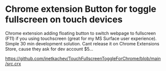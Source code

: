 # Chrome extension Button for toggle fullscreen on touch devices
Chrome extension adding floating button to switch webpage to fullscreen (F11) if you using touchscreen (great for my MS Surface user experience). Simple 30 min development solution. Cant release it on Chrome Extensions Store, cause they ask for dev account $5... 

https://github.com/inetkachev/TouchFullscreenToggleForChrome/blob/main/src.crx
